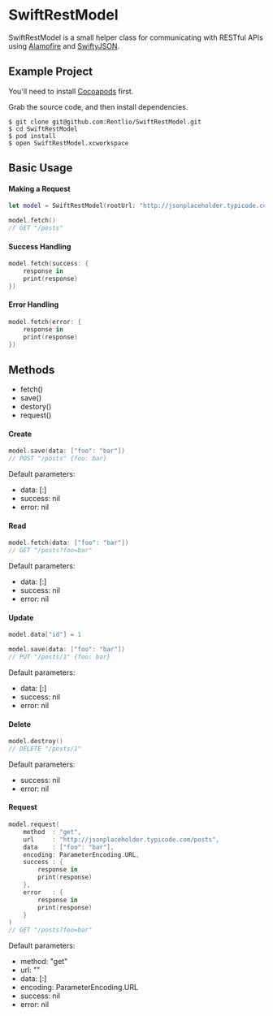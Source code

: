 SwiftRestModel
==============
SwiftRestModel is a small helper class for communicating with RESTful APIs using [Alamofire](https://github.com/Alamofire/Alamofire) and [SwiftyJSON](https://github.com/SwiftyJSON/SwiftyJSON).

## Example Project
You'll need to install [Cocoapods](http://cocoapods.org) first.

Grab the source code, and then install dependencies.
```
$ git clone git@github.com:Rentlio/SwiftRestModel.git
$ cd SwiftRestModel
$ pod install
$ open SwiftRestModel.xcworkspace
```

## Basic Usage

#### Making a Request
```swift
let model = SwiftRestModel(rootUrl: "http://jsonplaceholder.typicode.com/posts")

model.fetch()
// GET "/posts"
```

#### Success Handling
```swift
model.fetch(success: {
    response in
    print(response)
})
```

#### Error Handling
```swift
model.fetch(error: {
    response in
    print(response)
})
```

## Methods
- fetch()
- save()
- destory()
- request()

#### Create
```swift
model.save(data: ["foo": "bar"])
// POST "/posts" {foo: bar}
```

Default parameters:
- data: [:]
- success: nil
- error: nil

#### Read
```swift
model.fetch(data: ["foo": "bar"])
// GET "/posts?foo=bar"
```

Default parameters:
- data: [:]
- success: nil
- error: nil

#### Update
```swift
model.data["id"] = 1

model.save(data: ["foo": "bar"])
// PUT "/posts/1" {foo: bar}
```

Default parameters:
- data: [:]
- success: nil
- error: nil

#### Delete
```swift
model.destroy()
// DELETE "/posts/1"
```

Default parameters:
- success: nil
- error: nil

#### Request
```swift
model.request(
    method  : "get",
    url     : "http://jsonplaceholder.typicode.com/posts",
    data    : ["foo": "bar"],
    encoding: ParameterEncoding.URL,
    success : {
        response in
        print(response)
    },
    error   : {
        response in
        print(response)
    }
)
// GET "/posts?foo=bar"
```

Default parameters:
- method: "get"
- url: ""
- data: [:]
- encoding: ParameterEncoding.URL
- success: nil
- error: nil
